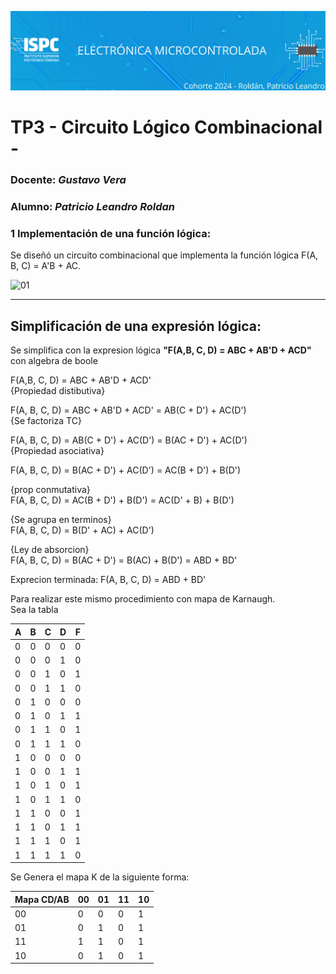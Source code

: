 ![logo](/.rsc/img/Logo.png)

# TP3 - Circuito Lógico Combinacional - 

###  Docente: *Gustavo Vera*
### Alumno: *Patricio Leandro Roldan* 


### 1 Implementación de una función lógica:  

Se diseñó un circuito combinacional que implementa la función lógica F(A, B, C) = A'B + AC.

![01](/C%20Prototipos/compuertas%201.png)  

---  



## Simplificación de una expresión lógica:  

Se simplifica con la expresion lógica **"F(A,B, C, D) = ABC + AB'D + ACD"**  con algebra de boole

F(A,B, C, D) = ABC + AB'D + ACD'  
{Propiedad distibutiva}  

F(A, B, C, D) = ABC + AB'D + ACD' = AB(C + D') + AC(D')  
{Se factoriza TC}  

F(A, B, C, D) = AB(C + D') + AC(D') = B(AC + D') + AC(D')  
{Propiedad asociativa}  

F(A, B, C, D) = B(AC + D') + AC(D') = AC(B + D') + B(D')  

{prop conmutativa}  
F(A, B, C, D) = AC(B + D') + B(D') = AC(D' + B) + B(D')  

{Se agrupa en terminos}  
F(A, B, C, D) = B(D' + AC) + AC(D')  

{Ley de absorcion}  
F(A, B, C, D) = B(AC + D') = B(AC) + B(D') = ABD + BD'  
  
  
Exprecion terminada:  F(A, B, C, D) = ABD + BD'    

  
  Para realizar este mismo procedimiento con mapa de Karnaugh.  
    Sea la tabla   

| A 	| B 	| C 	| D 	| F 	|
|---	|---	|---	|---	|---	|
| 0 	| 0 	| 0 	| 0 	| 0 	|
| 0 	| 0 	| 0 	| 1 	| 0 	|
| 0 	| 0 	| 1 	| 0 	| 1 	|
| 0 	| 0 	| 1 	| 1 	| 0 	|
| 0 	| 1 	| 0 	| 0 	| 0 	|
| 0 	| 1 	| 0 	| 1 	| 1 	|
| 0 	| 1 	| 1 	| 0 	| 1 	|
| 0 	| 1 	| 1 	| 1 	| 0 	|
| 1 	| 0 	| 0 	| 0 	| 0 	|
| 1 	| 0 	| 0 	| 1 	| 1 	|
| 1 	| 0 	| 1 	| 0 	| 1 	|
| 1 	| 0 	| 1 	| 1 	| 0 	|
| 1 	| 1 	| 0 	| 0 	| 1 	|
| 1 	| 1 	| 0 	| 1 	| 1 	|
| 1 	| 1 	| 1 	| 0 	| 1 	|
| 1 	| 1 	| 1 	| 1 	| 0 	|  

Se Genera el mapa K de la siguiente forma:

| Mapa CD/AB	| 00 	| 01 	| 11 	| 10 	|
|---	  |---	|---	|---	|---	|
| 00 	| 0 	| 0 	| 0 	| 1 	|
| 01 	| 0 	| 1 	| 0 	| 1 	|
| 11 	| 1 	| 1 	| 0 	| 1 	|
| 10 	| 0 	| 1 	| 0 	| 1 	|  


